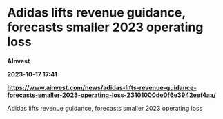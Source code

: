 # Adidas lifts revenue guidance, forecasts smaller 2023 operating loss
**AInvest**

**2023-10-17 17:41**

**https://www.ainvest.com/news/adidas-lifts-revenue-guidance-forecasts-smaller-2023-operating-loss-23101000de0f6e3942eef4aa/**

Adidas lifts revenue guidance, forecasts smaller 2023 operating loss